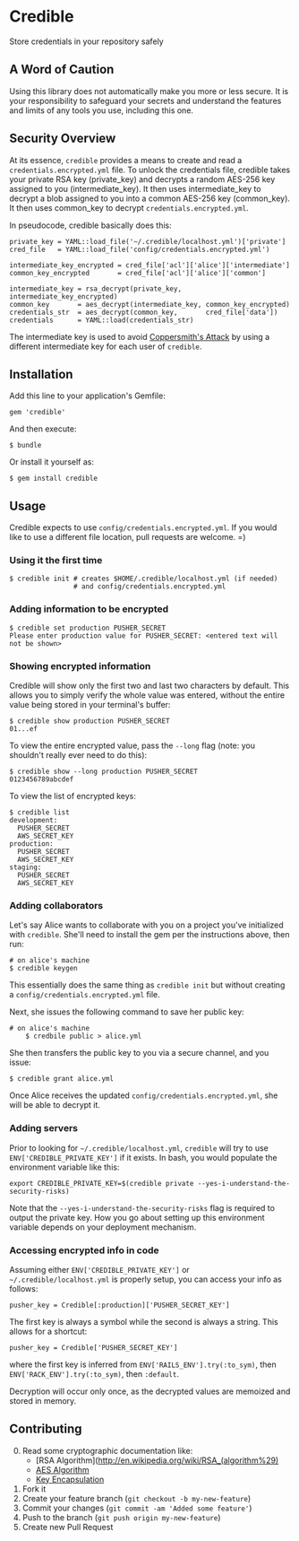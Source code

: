 # Credible

Store credentials in your repository safely

## A Word of Caution

Using this library does not automatically make you more or less secure. It is your responsibility to safeguard your secrets and understand the features and limits of any tools you use, including this one.

## Security Overview

At its essence, `credible` provides a means to create and read a `credentials.encrypted.yml` file. To unlock the credentials file, credible takes your private RSA key (private_key) and decrypts a random AES-256 key assigned to you (intermediate_key). It then uses intermediate_key to decrypt a blob assigned to you into a common AES-256 key (common_key). It then uses common_key to decrypt `credentials.encrypted.yml`.

In pseudocode, credible basically does this:

    private_key = YAML::load_file('~/.credible/localhost.yml')['private']
    cred_file   = YAML::load_file('config/credentials.encrypted.yml')

    intermediate_key_encrypted = cred_file['acl']['alice']['intermediate']
    common_key_encrypted       = cred_file['acl']['alice']['common']

    intermediate_key = rsa_decrypt(private_key,      intermediate_key_encrypted)
    common_key       = aes_decrypt(intermediate_key, common_key_encrypted)
    credentials_str  = aes_decrypt(common_key,       cred_file['data'])
    credentials      = YAML::load(credentials_str)

The intermediate key is used to avoid [Coppersmith's Attack](http://en.wikipedia.org/wiki/Coppersmith's_Attack) by using a different intermediate key for each user of `credible`.

## Installation

Add this line to your application's Gemfile:

    gem 'credible'

And then execute:

    $ bundle

Or install it yourself as:

    $ gem install credible

## Usage

Credible expects to use `config/credentials.encrypted.yml`. If you would like to use a different file location, pull requests are welcome. =)

### Using it the first time

    $ credible init # creates $HOME/.credible/localhost.yml (if needed)
                    # and config/credentials.encrypted.yml

### Adding information to be encrypted

    $ credible set production PUSHER_SECRET
    Please enter production value for PUSHER_SECRET: <entered text will not be shown>

### Showing encrypted information

Credible will show only the first two and last two characters by default. This allows you to simply verify the whole value was entered, without the entire value being stored in your terminal's buffer:

    $ credible show production PUSHER_SECRET
    01...ef

To view the entire encrypted value, pass the `--long` flag (note: you shouldn't really ever need to do this):

    $ credible show --long production PUSHER_SECRET
    0123456789abcdef

To view the list of encrypted keys:

    $ credible list
    development:
      PUSHER_SECRET
      AWS_SECRET_KEY
    production:
      PUSHER_SECRET
      AWS_SECRET_KEY
    staging:
      PUSHER_SECRET
      AWS_SECRET_KEY

### Adding collaborators

Let's say Alice wants to collaborate with you on a project you've initialized with `credible`. She'll need to install the gem per the instructions above, then run:

    # on alice's machine
    $ credible keygen

This essentially does the same thing as `credible init` but without creating a `config/credentials.encrypted.yml` file.

Next, she issues the following command to save her public key:

    # on alice's machine
        $ credbile public > alice.yml

She then transfers the public key to you via a secure channel, and you issue:

    $ credible grant alice.yml

Once Alice receives the updated `config/credentials.encrypted.yml`, she will be able to decrypt it.

### Adding servers

Prior to looking for `~/.credible/localhost.yml`, `credible` will try to use `ENV['CREDIBLE_PRIVATE_KEY']` if it exists. In bash, you would populate the environment variable like this:

    export CREDIBLE_PRIVATE_KEY=$(credible private --yes-i-understand-the-security-risks)

Note that the `--yes-i-understand-the-security-risks` flag is required to output the private key. How you go about setting up this environment variable depends on your deployment mechanism.

### Accessing encrypted info in code

Assuming either `ENV['CREDIBLE_PRIVATE_KEY']` or `~/.credible/localhost.yml` is properly setup, you can access your info as follows:

    pusher_key = Credible[:production]['PUSHER_SECRET_KEY']

The first key is always a symbol while the second is always a string. This allows for a shortcut:

    pusher_key = Credible['PUSHER_SECRET_KEY']

where the first key is inferred from `ENV['RAILS_ENV'].try(:to_sym)`, then `ENV['RACK_ENV'].try(:to_sym)`, then `:default`.

Decryption will occur only once, as the decrypted values are memoized and stored in memory.

## Contributing

0. Read some cryptographic documentation like:
   * [RSA Algorithm](http://en.wikipedia.org/wiki/RSA_(algorithm%29)
   * [AES Algorithm](http://en.wikipedia.org/wiki/Advanced_Encryption_Standard)
   * [Key Encapsulation](http://en.wikipedia.org/wiki/Key_encapsulation)
1. Fork it
2. Create your feature branch (`git checkout -b my-new-feature`)
3. Commit your changes (`git commit -am 'Added some feature'`)
4. Push to the branch (`git push origin my-new-feature`)
5. Create new Pull Request
